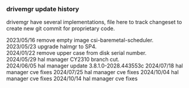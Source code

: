 ### drivemgr update history

drivemgr have several implementations, file here to track changeset to create new
git commit for proprietary code.

2023/05/16  remove empty image csi-baremetal-scheduler. \
2023/05/23  upgrade halmgr to SP4. \
2024/01/22  remove upper case from disk serial number. \
2024/05/29  hal manager CY2310 branch cut. \
2024/06/05  hal manager update 3.8.1.0-2028.443553c
2024/07/18  hal manager cve fixes
2024/07/25  hal manager cve fixes
2024/10/04  hal manager cve fixes
2024/10/14  hal manager cve fixes
